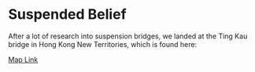 # Suspended Belief

After a lot of research into suspension bridges, we landed at the Ting Kau bridge in Hong Kong New Territories, which is found here:

[Map Link](https://www.google.com/maps/@22.3620856,114.0809926,3a,75y,271.7h,90.58t/data=!3m10!1e1!3m8!1sUIxoj1Tm4XuuWZGPSj21ww!2e0!6s%2F%2Fgeo3.ggpht.com%2Fcbk%3Fpanoid%3DUIxoj1Tm4XuuWZGPSj21ww%26output%3Dthumbnail%26cb_client%3Dmaps_sv.tactile.gps%26thumb%3D2%26w%3D203%26h%3D100%26yaw%3D312.215%26pitch%3D0%26thumbfov%3D100!7i16384!8i8192!9m2!1b1!2i37)
